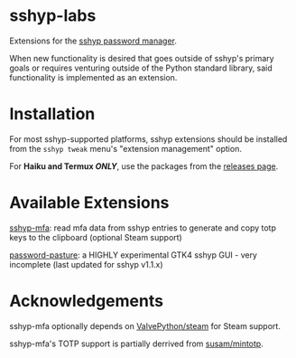 # sshyp-labs
Extensions for the [sshyp password manager](https://github.com/rwinkhart/sshyp).

When new functionality is desired that goes outside of sshyp's primary goals or requires venturing outside of the Python standard library, said functionality is implemented as an extension.

# Installation
For most sshyp-supported platforms, sshyp extensions should be installed from the `sshyp tweak` menu's "extension management" option.

For **Haiku and Termux _ONLY_**, use the packages from the [releases page](https://github.com/rwinkhart/sshyp-labs/releases).

# Available Extensions
[sshyp-mfa](https://github.com/rwinkhart/sshyp-labs/wiki/sshyp-mfa): read mfa data from sshyp entries to generate and copy totp keys to the clipboard (optional Steam support)

[password-pasture](https://github.com/rwinkhart/sshyp-labs/wiki/password-pasture): a HIGHLY experimental GTK4 sshyp GUI - very incomplete (last updated for sshyp v1.1.x)

# Acknowledgements
sshyp-mfa optionally depends on [ValvePython/steam](https://github.com/ValvePython/steam) for Steam support.

sshyp-mfa's TOTP support is partially derrived from [susam/mintotp](https://github.com/susam/mintotp).

